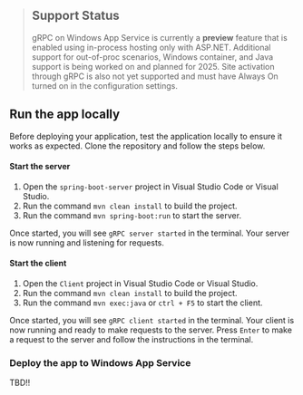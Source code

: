 ﻿> ## Support Status
> gRPC on Windows App Service is currently a **preview** feature that is enabled using in-process hosting only with ASP.NET.  Additional support for out-of-proc scenarios, Windows container, and Java support is being worked on and planned for 2025.  Site activation through gRPC is also not yet supported and must have Always On turned on in the configuration settings.  


## Run the app locally

Before deploying your application, test the application locally to ensure it works as expected. Clone the repository and follow the steps below.

#### Start the server
1. Open the `spring-boot-server` project in Visual Studio Code or Visual Studio.
1. Run the command `mvn clean install` to build the project.
1. Run the command `mvn spring-boot:run` to start the server.

Once started, you will see `gRPC server started` in the terminal. Your server is now running and listening for requests.

#### Start the client
1. Open the `Client` project in Visual Studio Code or Visual Studio.
1. Run the command `mvn clean install` to build the project.
1. Run the command `mvn exec:java` or `ctrl + F5` to start the client.

Once started, you will see `gRPC client started` in the terminal. Your client is now running and ready to make requests to the server. Press `Enter` to make a request to the server and follow the instructions in the terminal.


### Deploy the app to Windows App Service
TBD!!